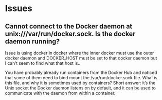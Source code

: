 # Issues 

## Cannot connect to the Docker daemon at unix:///var/run/docker.sock. Is the docker daemon running?

Issue is using docker in docker where the inner docker must use the outer docker daemon and DOCKER_HOST must be set to that docker daemon 
but I can't seem to find what that host is..

You have probably already run containers from the Docker Hub and noticed that some of them need to bind mount the /var/run/docker.sock file. What is this file, and why it is sometimes used by containers? Short answer: it’s the Unix socket the Docker daemon listens on by default, and it can be used to communicate with the daemon from within a container.